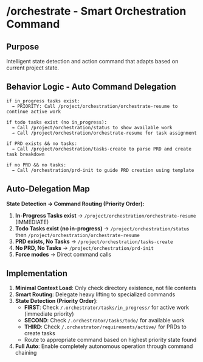 # /orchestrate - Smart Orchestration Command

## Purpose
Intelligent state detection and action command that adapts based on current project state.

## Behavior Logic - Auto Command Delegation
```
if in_progress tasks exist:
  → PRIORITY: Call /project/orchestration/orchestrate-resume to continue active work
  
if todo tasks exist (no in_progress):
  → Call /project/orchestration/status to show available work
  → Call /project/orchestration/orchestrate-resume for task assignment
  
if PRD exists && no tasks:
  → Call /project/orchestration/tasks-create to parse PRD and create task breakdown
  
if no PRD && no tasks:
  → Call /orchestration/prd-init to guide PRD creation using template
```

## Auto-Delegation Map
**State Detection → Command Routing (Priority Order):**
1. **In-Progress Tasks exist** → `/project/orchestration/orchestrate-resume` (IMMEDIATE)
2. **Todo Tasks exist (no in-progress)** → `/project/orchestration/status` then `/project/orchestration/orchestrate-resume`
3. **PRD exists, No Tasks** → `/project/orchestration/tasks-create` 
4. **No PRD, No Tasks** → `/project/orchestration/prd-init`
5. **Force modes** → Direct command calls

## Implementation
1. **Minimal Context Load**: Only check directory existence, not file contents
2. **Smart Routing**: Delegate heavy lifting to specialized commands
3. **State Detection (Priority Order)**: 
   - **FIRST**: Check `/.orchestrator/tasks/in_progress/` for active work (immediate priority)
   - **SECOND**: Check `/.orchestrator/tasks/todo/` for available work
   - **THIRD**: Check `/.orchestrator/requirements/active/` for PRDs to create tasks
   - Route to appropriate command based on highest priority state found
4. **Full Auto**: Enable completely autonomous operation through command chaining